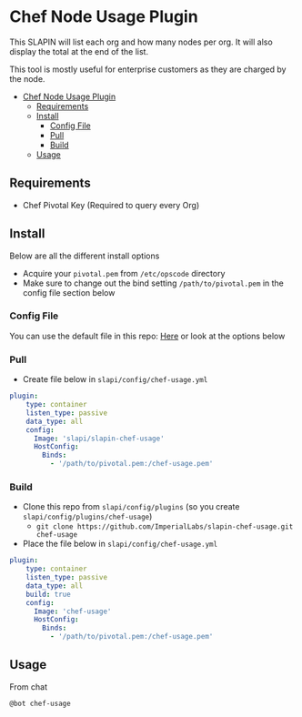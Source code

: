 # Chef Node Usage Plugin

This SLAPIN will list each org and how many nodes per org. It will also display the total at the end of the list.

This tool is mostly useful for enterprise customers as they are charged by the node.

<!-- TOC depthFrom:1 depthTo:6 -->

- [Chef Node Usage Plugin](#chef-node-usage-plugin)
    - [Requirements](#requirements)
    - [Install](#install)
        - [Config File](#config-file)
        - [Pull](#pull)
        - [Build](#build)
    - [Usage](#usage)

<!-- /TOC -->

## Requirements
-   Chef Pivotal Key (Required to query every Org)

## Install
Below are all the different install options

- Acquire your `pivotal.pem` from `/etc/opscode` directory
- Make sure to change out the bind setting `/path/to/pivotal.pem` in the config file section below

### Config File
You can use the default file in this repo: [Here](chef-usage.yml) or look at the options below

### Pull
- Create file below in `slapi/config/chef-usage.yml`
```yaml
plugin:
    type: container
    listen_type: passive
    data_type: all
    config:
      Image: 'slapi/slapin-chef-usage'
      HostConfig:
        Binds:
          - '/path/to/pivotal.pem:/chef-usage.pem'
```

### Build
- Clone this repo from `slapi/config/plugins` (so you create `slapi/config/plugins/chef-usage`)
    -   `git clone https://github.com/ImperialLabs/slapin-chef-usage.git chef-usage`
- Place the file below in `slapi/config/chef-usage.yml`
```yaml
plugin:
    type: container
    listen_type: passive
    data_type: all
    build: true
    config:
      Image: 'chef-usage'
      HostConfig:
        Binds:
          - '/path/to/pivotal.pem:/chef-usage.pem'
```

## Usage
From chat

`@bot chef-usage`